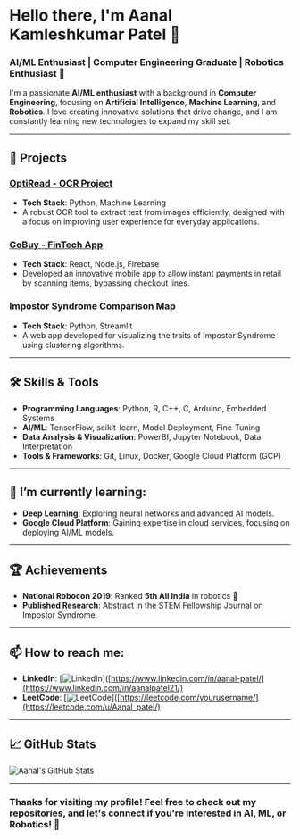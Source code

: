 <!-- Title Section -->
# Hello there, I'm Aanal Kamleshkumar Patel 👋

### AI/ML Enthusiast | Computer Engineering Graduate | Robotics Enthusiast 🤖

I'm a passionate **AI/ML enthusiast** with a background in **Computer Engineering**, focusing on **Artificial Intelligence**, **Machine Learning**, and **Robotics**. I love creating innovative solutions that drive change, and I am constantly learning new technologies to expand my skill set.

---

<!-- Current Projects Section -->
## 🚀 Projects

### **[OptiRead - OCR Project](https://github.com/Aanalpatel99/OptiRead)**
- **Tech Stack**: Python, Machine Learning
- A robust OCR tool to extract text from images efficiently, designed with a focus on improving user experience for everyday applications.

### **[GoBuy - FinTech App](https://github.com/Aanalpatel99/GoBuy)**
- **Tech Stack**: React, Node.js, Firebase
- Developed an innovative mobile app to allow instant payments in retail by scanning items, bypassing checkout lines.

### **Impostor Syndrome Comparison Map**
- **Tech Stack**: Python, Streamlit
- A web app developed for visualizing the traits of Impostor Syndrome using clustering algorithms.

---

<!-- Skills Section -->
## 🛠️ Skills & Tools

- **Programming Languages**: Python, R, C++, C, Arduino, Embedded Systems
- **AI/ML**: TensorFlow, scikit-learn, Model Deployment, Fine-Tuning
- **Data Analysis & Visualization**: PowerBI, Jupyter Notebook, Data Interpretation
- **Tools & Frameworks**: Git, Linux, Docker, Google Cloud Platform (GCP)

---

<!-- Learning Section -->
## 🌱 I’m currently learning:
- **Deep Learning**: Exploring neural networks and advanced AI models.
- **Google Cloud Platform**: Gaining expertise in cloud services, focusing on deploying AI/ML models.

---

<!-- Achievements Section -->
## 🏆 Achievements

- **National Robocon 2019**: Ranked **5th All India** in robotics 🏅
- **Published Research**: Abstract in the STEM Fellowship Journal on Impostor Syndrome.

---

<!-- Contact Section -->
## 📫 How to reach me:
- **LinkedIn**: [![LinkedIn](https://img.shields.io/badge/LinkedIn-0077B5?style=social&logo=linkedin&logoColor=white)]([https://www.linkedin.com/in/aanal-patel/](https://www.linkedin.com/in/aanalpatel21/)
- **LeetCode**: [![LeetCode](https://img.shields.io/badge/LeetCode-FFA116?style=social&logo=leetcode&logoColor=white)]([https://leetcode.com/yourusername/](https://leetcode.com/u/Aanal_patel/)

---

<!-- GitHub Stats Section -->
## 📈 GitHub Stats

![Aanal's GitHub Stats](https://github-readme-stats.vercel.app/api?username=Aanalpatel99&show_icons=true&hide_title=true&count_private=true&hide=prs)

---

<!-- Footer Section -->
### Thanks for visiting my profile! Feel free to check out my repositories, and let's connect if you're interested in AI, ML, or Robotics! 🚀
